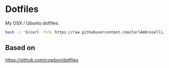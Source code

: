 # Dotfiles

My OSX / Ubuntu dotfiles.

```sh
bash -c "$(curl -fsSL https://raw.githubusercontent.com/CarlAmbroselli/.dotfiles/master/bin/dotfiles)"
```
## Based on
<https://github.com/cowboy/dotfiles>

